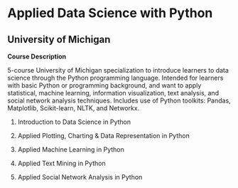 # Applied Data Science with Python
## University of Michigan

**Course Description**

5-course University of Michigan specialization to introduce learners to data science through the Python programming language. Intended for learners with basic Python or programming background, and want to apply statistical, machine learning, information visualization, text analysis, and social network analysis techniques. Includes use of Python toolkits: Pandas, Matplotlib, Scikit-learn, NLTK, and Networkx.

1. Introduction to Data Science in Python

2. Applied Plotting, Charting & Data Representation in Python

3. Applied Machine Learning in Python

4. Applied Text Mining in Python

5. Applied Social Network Analysis in Python
